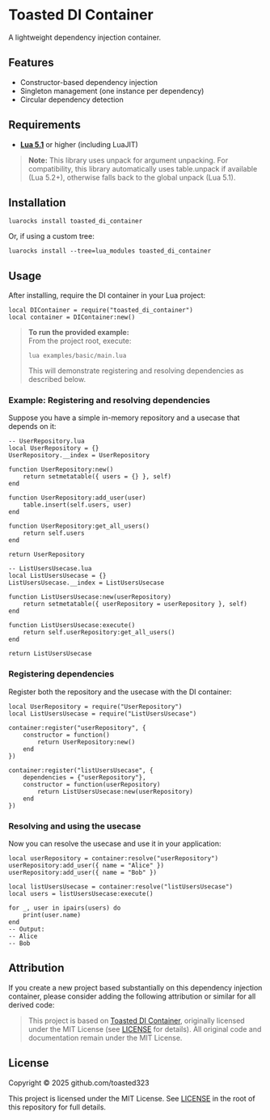 # Toasted DI Container

A lightweight dependency injection container.

## Features

- Constructor-based dependency injection
- Singleton management (one instance per dependency)
- Circular dependency detection

## Requirements

- **[Lua 5.1](https://www.lua.org/versions.html#5.1)** or higher (including LuaJIT)

> **Note:**
> This library uses unpack for argument unpacking. For compatibility, this
> library automatically uses table.unpack if available (Lua 5.2+), otherwise
> falls back to the global unpack (Lua 5.1).

## Installation

```
luarocks install toasted_di_container
```

Or, if using a custom tree:

```
luarocks install --tree=lua_modules toasted_di_container
```

## Usage

After installing, require the DI container in your Lua project:

```
local DIContainer = require("toasted_di_container")
local container = DIContainer:new()
```

> **To run the provided example:**  
> From the project root, execute:
> ```
> lua examples/basic/main.lua
> ```
> This will demonstrate registering and resolving dependencies as described below.

### Example: Registering and resolving dependencies

Suppose you have a simple in-memory repository and a usecase that depends on it:

```
-- UserRepository.lua
local UserRepository = {}
UserRepository.__index = UserRepository

function UserRepository:new()
    return setmetatable({ users = {} }, self)
end

function UserRepository:add_user(user)
    table.insert(self.users, user)
end

function UserRepository:get_all_users()
    return self.users
end

return UserRepository
```

```
-- ListUsersUsecase.lua
local ListUsersUsecase = {}
ListUsersUsecase.__index = ListUsersUsecase

function ListUsersUsecase:new(userRepository)
    return setmetatable({ userRepository = userRepository }, self)
end

function ListUsersUsecase:execute()
    return self.userRepository:get_all_users()
end

return ListUsersUsecase
```

### Registering dependencies

Register both the repository and the usecase with the DI container:

```
local UserRepository = require("UserRepository")
local ListUsersUsecase = require("ListUsersUsecase")

container:register("userRepository", {
    constructor = function()
        return UserRepository:new()
    end
})

container:register("listUsersUsecase", {
    dependencies = {"userRepository"},
    constructor = function(userRepository)
        return ListUsersUsecase:new(userRepository)
    end
})
```

### Resolving and using the usecase

Now you can resolve the usecase and use it in your application:

```
local userRepository = container:resolve("userRepository")
userRepository:add_user({ name = "Alice" })
userRepository:add_user({ name = "Bob" })

local listUsersUsecase = container:resolve("listUsersUsecase")
local users = listUsersUsecase:execute()

for _, user in ipairs(users) do
    print(user.name)
end
-- Output:
-- Alice
-- Bob
```

## Attribution

If you create a new project based substantially on this dependency injection
container, please consider adding the following attribution or similar for all
derived code:

> This project is based on [Toasted DI Container](https://github.com/toasted-mudlet/di-container), originally
> licensed under the MIT License (see [LICENSE](LICENSE) for details). All
> original code and documentation remain under the MIT License.

## License

Copyright © 2025 github.com/toasted323

This project is licensed under the MIT License.
See [LICENSE](LICENSE) in the root of this repository for full details.
```
